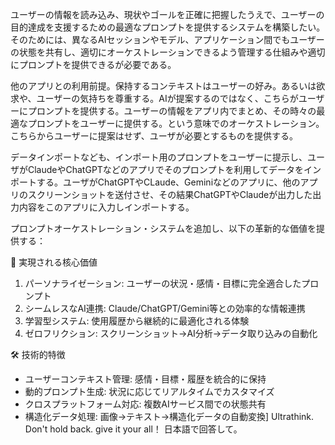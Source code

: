 
ユーザーの情報を読み込み、現状やゴールを正確に把握したうえで、ユーザーの目的達成を支援するための最適なプロンプトを提供するシステムを構築したい。 そのためには、異なるAIセッションやモデル、アプリケーション間でもユーザーの状態を共有し、適切にオーケストレーションできるよう管理する仕組みや適切にプロンプトを提供できるが必要である。

他のアプリとの利用前提。保持するコンテキストはユーザーの好み。あるいは欲求や、ユーザーの気持ちを尊重する。AIが提案するのではなく、こちらがユーザーにプロンプトを提供する。ユーザーの情報をアプリ内でまとめ、その時々の最適なプロンプトをユーザーに提供する。という意味でのオーケストレーション。こちらからユーザーに提案はせず、ユーザが必要とするものを提供する。

データインポートなども、インポート用のプロンプトをユーザーに提示し、ユーザがClaudeやChatGPTなどのアプリでそのプロンプトを利用してデータをインポートする。ユーザがChatGPTやCLaude、Geminiなどのアプリに、他のアプリのスクリーンショットを送付させ、その結果ChatGPTやClaudeが出力した出力内容をこのアプリに入力しインポートする。    

プロンプトオーケストレーション・システムを追加し、以下の革新的な価値を提供する：

  🎯 実現される核心価値

  1. パーソナライゼーション: ユーザーの状況・感情・目標に完全適合したプロンプト
  2. シームレスなAI連携: Claude/ChatGPT/Gemini等との効率的な情報連携
  3. 学習型システム: 使用履歴から継続的に最適化される体験
  4. ゼロフリクション: スクリーンショット→AI分析→データ取り込みの自動化

  🛠 技術的特徴

  - ユーザーコンテキスト管理: 感情・目標・履歴を統合的に保持
  - 動的プロンプト生成: 状況に応じてリアルタイムでカスタマイズ
  - クロスプラットフォーム対応: 複数AIサービス間での状態共有
  - 構造化データ処理: 画像→テキスト→構造化データの自動変換]
Ultrathink.
Don't hold back. give it your all！
日本語で回答して。

